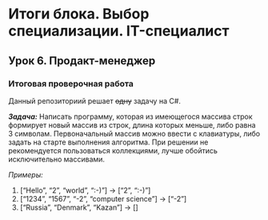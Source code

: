 # Итоги блока. Выбор специализации. IT-специалист
## Урок 6. Продакт-менеджер
### Итоговая проверочная работа

Данный репозиториий решает ~~одну~~ задачу на C#.

**_Задача:_** Написать программу, которая из имеющегося массива строк формирует новый массив из строк, длина которых меньше, либо равна 3 символам. Первоначальный массив можно ввести с клавиатуры, либо задать на старте выполнения алгоритма. При решении не рекомендуется пользоваться коллекциями, лучше обойтись исключительно массивами.

*Примеры:*
1. [“Hello”, “2”, “world”, “:-)”] → [“2”, “:-)”]
2. [“1234”, “1567”, “-2”, “computer science”] → [“-2”]
3. [“Russia”, “Denmark”, “Kazan”] → []